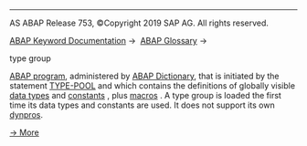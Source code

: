   

* * *

AS ABAP Release 753, ©Copyright 2019 SAP AG. All rights reserved.

[ABAP Keyword Documentation](javascript:call_link\('abenabap.htm'\)) →  [ABAP Glossary](javascript:call_link\('abenabap_glossary.htm'\)) → 

type group

[ABAP program](javascript:call_link\('abenabap_program_glosry.htm'\) "Glossary Entry"), administered by [ABAP Dictionary](javascript:call_link\('abenabap_dictionary_glosry.htm'\) "Glossary Entry"), that is initiated by the statement [TYPE-POOL](javascript:call_link\('abaptype-pool.htm'\)) and which contains the definitions of globally visible [data types](javascript:call_link\('abendata_type_glosry.htm'\) "Glossary Entry") and [constants](javascript:call_link\('abenconstant_glosry.htm'\) "Glossary Entry") , plus [macros](javascript:call_link\('abenmacro_glosry.htm'\) "Glossary Entry") . A type group is loaded the first time its data types and constants are used. It does not support its own [dynpros](javascript:call_link\('abendynpro_glosry.htm'\) "Glossary Entry").

[→ More](javascript:call_link\('abenddic_type_groups.htm'\))